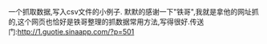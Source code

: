一个抓取数据,写入csv文件的小例子.
默默的感谢一下"铁哥",我就是拿他的网址抓的,这个网页也恰好是铁哥整理的抓数据常用方法,写得很好.传送门:http://1.guotie.sinaapp.com/?p=501
